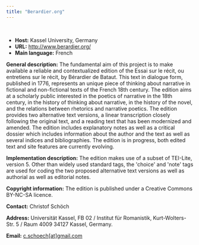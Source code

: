 ```yaml
---
title: "Berardier.org"
---
```




 
 


* **Host:** Kassel University, Germany
* **URL:** <http://www.berardier.org/>
* **Main language:** French


**General description:** The fundamental aim of this project is to make available a reliable and contextualized
 edition of the Essai sur le récit, ou entretiens sur le récit, by Bérardier de Bataut.
 This text in dialogue form, published in 1776, represents an unique piece of thinking
 about narrative in fictional and non-fictional texts of the French 18th century. The
 edition aims at a scholarly public interested in the poetics of narrative in the 18th
 century, in the history of thinking about narrative, in the history of the novel,
 and the relations between rhetorics and narrative poetics. The edition provides two
 alternative text versions, a linear transcription closely following the original text,
 and a reading text that has been modernized and amended. The edition includes explanatory
 notes as well as a critical dossier which includes information about the author and
 the text as well as several indices and bibliographies. The edition is in progress,
 both edited text and site features are currently evolving.
 
 **Implementation description:** The edition makes use of a subset of TEI-Lite, version 5. Other than widely used standard
 tags, the 'choice' and 'note' tags are used for coding the two proposed alternative
 text versions as well as authorial as well as editorial notes.
 
 **Copyright information:** The edition is published under a Creative Commons BY-NC-SA licence.
 
 **Contact:** Christof Schöch
 
 **Address:** Universität Kassel, FB 02 / Institut für Romanistik, Kurt-Wolters-Str. 5 / Raum 4009
 34127 Kassel, Germany.
 
 **Email:** [c.schoech[at]gmail.com](mailto:c.schoech[at]gmail.com)
